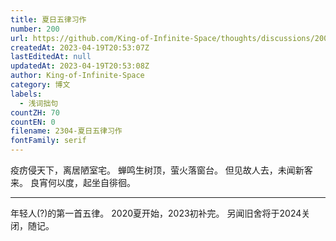 ```yaml
---
title: 夏日五律习作
number: 200
url: https://github.com/King-of-Infinite-Space/thoughts/discussions/200
createdAt: 2023-04-19T20:53:07Z
lastEditedAt: null
updatedAt: 2023-04-19T20:53:08Z
author: King-of-Infinite-Space
category: 博文
labels:
  - 浅词拙句
countZH: 70
countEN: 0
filename: 2304-夏日五律习作
fontFamily: serif
---
```


疫疠侵天下，离居陋室宅。
蝉鸣生树顶，萤火落窗台。
但见故人去，未闻新客来。
良宵何以度，起坐自徘徊。

---

年轻人(?)的第一首五律。
2020夏开始，2023初补完。
另闻旧舍将于2024关闭，随记。

<img src="https://count.lnfinite.space/post/xia5.svg?plus=1" width="0" height="0"/>